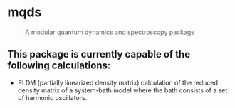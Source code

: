 # mqds

> A modular quantum dynamics and spectroscopy package

This package is currently capable of the following calculations:
----

* PLDM (partially linearized density matrix) calculation of the reduced density matrix of a system-bath model where the bath consists of a set of harmonic oscillators.



